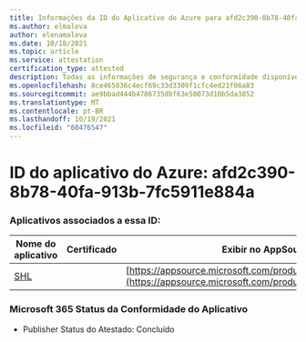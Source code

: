 ```yaml
---
title: Informações da ID do Aplicativo do Azure para afd2c390-8b78-40fa-913b-7fc5911e884a
ms.author: elmalova
author: elenamalova
ms.date: 10/18/2021
ms.topic: article
ms.service: attestation
certification_type: attested
description: Todas as informações de segurança e conformidade disponíveis para afd2c390-8b78-40fa-913b-7fc5911e884a.
ms.openlocfilehash: 8ce465836c4ecf69c33d3309f1cfc4ed21f06a83
ms.sourcegitcommit: ae9bbad444b4786735dbf63e50073d10b5da3852
ms.translationtype: MT
ms.contentlocale: pt-BR
ms.lasthandoff: 10/19/2021
ms.locfileid: "60476547"
---
```

# <a name="azure-app-id-afd2c390-8b78-40fa-913b-7fc5911e884a"></a>ID do aplicativo do Azure: afd2c390-8b78-40fa-913b-7fc5911e884a


### <a name="apps-associated-with-this-id"></a>Aplicativos associados a essa ID:
| **Nome do aplicativo** | **Certificado** | **Exibir no AppSource** |
|--------------|---------------|-----------------------|
| [SHL](https://docs.microsoft.com/microsoft-365-app-certification/forward/WA200002887) |  | [https://appsource.microsoft.com/product/office/WA200002887](https://appsource.microsoft.com/product/office/WA200002887) |

### <a name="microsoft-365-app-compliance-status"></a>Microsoft 365 Status da Conformidade do Aplicativo
- Publisher Status do Atestado: Concluído
